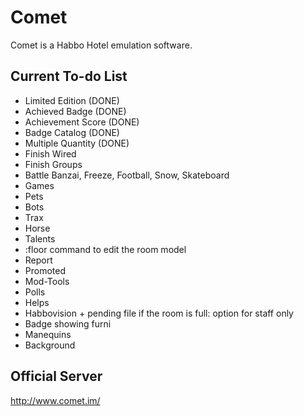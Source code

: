 Comet
==========
Comet is a Habbo Hotel emulation software.

Current To-do List
-------
*   Limited Edition (DONE)
*   Achieved Badge (DONE)
*   Achievement Score (DONE)
*   Badge Catalog (DONE)
*   Multiple Quantity (DONE)
*   Finish Wired
*   Finish Groups
*   Battle Banzai, Freeze, Football, Snow, Skateboard
*   Games
*   Pets
*   Bots
*   Trax
*   Horse
*   Talents
*   :floor command to edit the room model
*   Report
*   Promoted
*   Mod-Tools
*   Polls
*   Helps
*   Habbovision + pending file if the room is full: option for staff only
*   Badge showing furni
*   Manequins
*   Background

Official Server
--------------------
<http://www.comet.im/>

